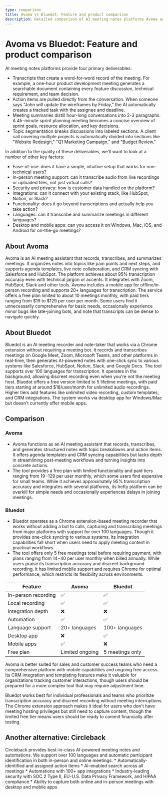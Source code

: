 ```yaml
---
type: comparison
title: Avoma vs Bluedot: Feature and product comparison
description: Detailed comparison of AI meeting notes platforms Avoma and Bluedot, reviewing their transcription accuracy, meeting summary capabilities, topic segmentation, ease-of-use, in-person support, security, integrations, and pricing.
---
```


# Avoma vs Bluedot: Feature and product comparison

AI meeting notes platforms provide four primary deliverables:
* Transcripts that create a word-for-word record of the meeting. For example, a one-hour product development meeting generates a searchable document containing every feature discussion, technical requirement, and team decision.
* Action items are pulled directly from the conversation. When someone says "John will update the wireframes by Friday," the AI automatically creates a tracked task with the assignee and deadline.
* Meeting summaries distill hour-long conversations into 2-3 paragraphs. A 45-minute sprint planning meeting becomes a concise overview of sprint goals, resource allocation, and key decisions.
* Topic segmentation breaks discussions into labeled sections. A client call covering multiple projects is automatically divided into sections like "Website Redesign," "Q1 Marketing Campaign," and "Budget Review."

In addition to the quality of these deliverables, we'll want to look at a number of other key factors:
* Ease-of-use: does it have a simple, intuitive setup that works for non-technical users?
* In-person meeting support: can it transcribe audio from live recordings or uploaded files, not just virtual calls?
* Security and privacy: how is customer data handled on the platform?
* Integrations: can it connect with your existing stack, like HubSpot, Notion, or Slack?
* Functionality: does it go beyond transcriptions and actually help you take action?
* Languages: can it transcribe and summarize meetings in different languages?
* Desktop and mobile apps: can you access it on Windows, Mac, iOS, and Android for on-the-go meetings?

## About Avoma
Avoma is an AI meeting assistant that records, transcribes, and summarizes meetings. It organizes notes into topics like pain points and next steps, and supports agenda templates, live note collaboration, and CRM syncing with Salesforce and HubSpot. The platform achieves about 95% transcription accuracy even with technical jargon or accents. It integrates with Zoom, HubSpot, Slack and other tools. Avoma includes a mobile app for offline/in-person recording and supports 20+ languages for transcription. The service offers a free plan limited to about 10 meetings monthly, with paid tiers ranging from $19 to $129 per user per month. Some users find it unnecessarily comprehensive for basic needs, occasionally experience minor bugs like late-joining bots, and note that transcripts can be dense to navigate quickly.

## About Bluedot
Bluedot is an AI meeting recorder and note-taker that works via a Chrome extension without requiring a meeting bot. It records and transcribes meetings on Google Meet, Zoom, Microsoft Teams, and other platforms in real-time, then generates AI-powered notes with one-click sync to various systems like Salesforce, HubSpot, Notion, Slack, and Google Docs. The tool supports over 100 languages for transcription. It operates in the background, allowing discreet recording even when you're not the meeting host. Bluedot offers a free version limited to 5 lifetime meetings, with paid tiers starting at around $18/user/month for unlimited audio recordings. Higher tiers add features like unlimited video recording, custom templates, and CRM integrations. The system works via desktop app for Windows/Mac but doesn't currently offer mobile apps.

## Comparison
### Avoma
* Avoma functions as an AI meeting assistant that records, transcribes, and generates structured notes with topic breakdowns and action items. It offers agenda templates and CRM syncing capabilities but lacks depth in streamlining post-meeting workflows and turning insights into concrete actions.
* The tool provides a free plan with limited functionality and paid tiers ranging from $19-$129 per user monthly, which some users find expensive for small teams. While it achieves approximately 95% transcription accuracy and integrates with several platforms, its hefty platform can be overkill for simple needs and occasionally experiences delays in joining meetings.

### Bluedot
* Bluedot operates as a Chrome extension-based meeting recorder that works without adding a bot to calls, capturing and transcribing meetings from major platforms with support for over 100 languages. Though it provides one-click syncing to various systems, its integration capabilities fall short when users need to apply meeting content in practical workflows.
* The tool offers only 5 free meetings total before requiring payment, with plans ranging from $14-$40 per user monthly when billed annually. While users praise its transcription accuracy and discreet background recording, it has limited mobile support and requires Chrome for optimal performance, which restricts its flexibility across environments.

| Feature | Avoma | Bluedot |
|---------|-------|---------|
| In-person recording | ✅ | ✅ |
| Local recording | ✅ | ✅ |
| Integration depth | ❌ | ❌ |
| Automation | ✅ | ✅ |
| Language support | 20+ languages | 100+ languages |
| Desktop app | ❌ | ✅ |
| Mobile apps | ✅ | ❌ |
| Free plan | Limited ongoing | 5 meetings only |

Avoma is better suited for sales and customer success teams who need a comprehensive platform with mobile capabilities and ongoing free access. Its CRM integration and templating features make it valuable for organizations tracking customer interactions, though users should be prepared for a more complex tool that may require adjustment time.

Bluedot works best for individual professionals and teams who prioritize transcription accuracy and discreet recording without meeting interruptions. The Chrome extension approach makes it ideal for users who don't have meeting hosting privileges but still need to capture content, though the limited free tier means users should be ready to commit financially after testing.

## Another alternative: Circleback
Circleback provides best-in-class AI-powered meeting notes and automations. We support over 100 languages and automatic participant identification in both in-person and online meetings. * Automatically-identified and assigned action items * AI-enabled search across all meetings * Automations with 100+ app integrations * Industry-leading security with SOC 2 Type II, EU-U.S. Data Privacy Framework, and HIPAA compliance * Ability to capture both online and in-person meetings with desktop and mobile apps